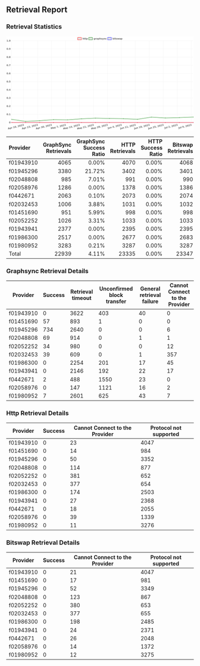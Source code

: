 ## Retrieval Report
### Retrieval Statistics
<img src="https://raw.githubusercontent.com/data-preservation-programs/filplus-checker-assets/main/filecoin-project/filecoin-plus-large-datasets/issues/881/1689321580212.png"/>

| Provider  | GraphSync Retrievals | GraphSync Success Ratio | HTTP Retrievals | HTTP Success Ratio | Bitswap Retrievals | Bitswap Success Ratio |
| :-------- | -------------------: | ----------------------: | --------------: | -----------------: | -----------------: | --------------------: |
| f01943910 |                 4065 |                   0.00% |            4070 |              0.00% |               4068 |                 0.00% |
| f01945296 |                 3380 |                  21.72% |            3402 |              0.00% |               3401 |                 0.00% |
| f02048808 |                  985 |                   7.01% |             991 |              0.00% |                990 |                 0.00% |
| f02058976 |                 1286 |                   0.00% |            1378 |              0.00% |               1386 |                 0.00% |
| f0442671  |                 2063 |                   0.10% |            2073 |              0.00% |               2074 |                 0.00% |
| f02032453 |                 1006 |                   3.88% |            1031 |              0.00% |               1032 |                 0.00% |
| f01451690 |                  951 |                   5.99% |             998 |              0.00% |                998 |                 0.00% |
| f02052252 |                 1026 |                   3.31% |            1033 |              0.00% |               1033 |                 0.00% |
| f01943941 |                 2377 |                   0.00% |            2395 |              0.00% |               2395 |                 0.00% |
| f01986300 |                 2517 |                   0.00% |            2677 |              0.00% |               2683 |                 0.00% |
| f01980952 |                 3283 |                   0.21% |            3287 |              0.00% |               3287 |                 0.00% |
| Total     |                22939 |                   4.11% |           23335 |              0.00% |              23347 |                 0.00% |

### Graphsync Retrieval Details
| Provider  | Success | Retrieval timeout | Unconfirmed block transfer | General retrieval failure | Cannot Connect to the Provider |
| --------- | ------- | ----------------- | -------------------------- | ------------------------- | ------------------------------ |
| f01943910 | 0       | 3622              | 403                        | 40                        | 0                              |
| f01451690 | 57      | 893               | 1                          | 0                         | 0                              |
| f01945296 | 734     | 2640              | 0                          | 0                         | 6                              |
| f02048808 | 69      | 914               | 0                          | 1                         | 1                              |
| f02052252 | 34      | 980               | 0                          | 0                         | 12                             |
| f02032453 | 39      | 609               | 0                          | 1                         | 357                            |
| f01986300 | 0       | 2254              | 201                        | 17                        | 45                             |
| f01943941 | 0       | 2146              | 192                        | 22                        | 17                             |
| f0442671  | 2       | 488               | 1550                       | 23                        | 0                              |
| f02058976 | 0       | 147               | 1121                       | 16                        | 2                              |
| f01980952 | 7       | 2601              | 625                        | 43                        | 7                              |

### Http Retrieval Details
| Provider  | Success | Cannot Connect to the Provider | Protocol not supported |
| --------- | ------- | ------------------------------ | ---------------------- |
| f01943910 | 0       | 23                             | 4047                   |
| f01451690 | 0       | 14                             | 984                    |
| f01945296 | 0       | 50                             | 3352                   |
| f02048808 | 0       | 114                            | 877                    |
| f02052252 | 0       | 381                            | 652                    |
| f02032453 | 0       | 377                            | 654                    |
| f01986300 | 0       | 174                            | 2503                   |
| f01943941 | 0       | 27                             | 2368                   |
| f0442671  | 0       | 18                             | 2055                   |
| f02058976 | 0       | 39                             | 1339                   |
| f01980952 | 0       | 11                             | 3276                   |

### Bitswap Retrieval Details
| Provider  | Success | Cannot Connect to the Provider | Protocol not supported |
| --------- | ------- | ------------------------------ | ---------------------- |
| f01943910 | 0       | 21                             | 4047                   |
| f01451690 | 0       | 17                             | 981                    |
| f01945296 | 0       | 52                             | 3349                   |
| f02048808 | 0       | 123                            | 867                    |
| f02052252 | 0       | 380                            | 653                    |
| f02032453 | 0       | 377                            | 655                    |
| f01986300 | 0       | 198                            | 2485                   |
| f01943941 | 0       | 24                             | 2371                   |
| f0442671  | 0       | 26                             | 2048                   |
| f02058976 | 0       | 14                             | 1372                   |
| f01980952 | 0       | 12                             | 3275                   |
